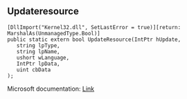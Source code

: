 ## Updateresource

```
[DllImport("Kernel32.dll", SetLastError = true)][return: MarshalAs(UnmanagedType.Bool)]
public static extern bool UpdateResource(IntPtr hUpdate,
   string lpType,
   string lpName,
   ushort wLanguage,
   IntPtr lpData,
   uint cbData
);
```

Microsoft documentation: [Link](https://docs.microsoft.com/en-us/windows/win32/api/winbase/nf-winbase-updateresourcew)
